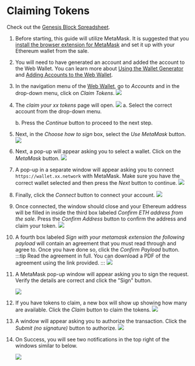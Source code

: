 # Claiming Tokens

Check out the [Genesis Block
Spreadsheet](https://docs.google.com/spreadsheets/d/1xBeCP5awzGDACiKsOUUjHMwJpNQ6ac3bBcIK_eg5wUI).

1.  Before starting, this guide will utilize MetaMask. It is suggested that you [install the browser
    extension for MetaMask](https://metamask.io/download) and set it up
    with your Ethereum wallet from the sale. 
2.  You will need to have generated an account and added the account to the Web Wallet.
    You can learn more about [Using the Wallet Generator](generateAccount) and [Adding Accounts to the Web Wallet](addAccount).
3.  In the navigation menu of the [Web Wallet](https://wallet.xx.network), go to *Accounts* and in the drop-down menu,
    click on *Claim Tokens*.
    ![](@site/static/img/Main_Menu_-_Accounts,_Claim_Tokens.png)
4.  The *claim your xx tokens* page will open.
    ![](@site/static/img/Select_Account_to_Claim_Tokens.png)
    a.  Select the correct account from the drop-down menu.
    
    b.  Press the *Continue* button to proceed to the next step.

5.  Next, in the *Choose how to sign* box, select the *Use MetaMask*
    button.
    ![](@site/static/img/Choose_How_to_Sign_to_Claim_Tokens.png)
6.  Next, a pop-up will appear asking you to select a wallet. Click on
    the *MetaMask* button.
    ![](@site/static/img/Select_a_Wallet.png)
7.  A pop-up in a separate window will appear asking you to connect 
    `https://wallet.xx.network` with MetaMask. Make sure you have the correct
    wallet selected and then press the *Next* button to continue.
    ![](@site/static/img/Connect_with_MetaMask.png)
8.  Finally, click the *Connect* button to connect your account.
    ![](@site/static/img/Connect_MetaMask_Account_with_Explorer.png)
9.  Once connected, the window should close and your Ethereum address
    will be filled in inside the third box labeled *Confirm ETH address
    from the sale*. Press the *Confirm Address* button to confirm the
    address and claim your token.
    ![](@site/static/img/Confirm_Ethereum_Address_to_Claim_Tokens.png)
10. A fourth box labeled *Sign with your metamask extension the
    following payload* will contain an agreement that you must read
    through and agree to. Once you have done so, click the *Confirm
    Payload* button.
    :::tip
    Read the agreement in full. You can download a PDF of the agreement using the link provided.
    :::
    ![](@site/static/img/Explorer_-_Claim_Tokens_Contract.png)
11. A MetaMask pop-up window will appear asking you to sign the request.
    Verify the details are correct and click the "Sign" button.

    ![](@site/static/img/MetaMask_Sign_Request.png)
12. If you have tokens to claim, a new box will show up showing how many
    are available. Click the *Claim* button to claim the tokens.
    ![](@site/static/img/Ethereum_Account_has_Valid_Claim_for_xx.png)
13. A window will appear asking you to authorize the transaction. Click
    the *Submit (no signature)* button to authorize.
    ![](@site/static/img/Authorize_Transaction_-_Claim_xx_Tokens.png)
14. On Success, you will see two notifications in the top right of the windows similar to below.

    ![](@site/static/img/Claiming_xx_Token_Transaction_Notifications.png)
